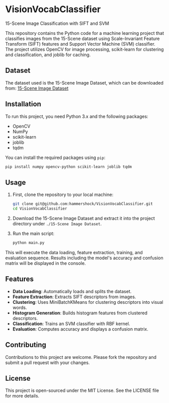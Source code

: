 # VisionVocabClassifier
15-Scene Image Classification with SIFT and SVM

This repository contains the Python code for a machine learning project that classifies images from the 15-Scene dataset using Scale-Invariant Feature Transform (SIFT) features and Support Vector Machine (SVM) classifier. The project utilizes OpenCV for image processing, scikit-learn for clustering and classification, and joblib for caching.

## Dataset

The dataset used is the 15-Scene Image Dataset, which can be downloaded from:
[15-Scene Image Dataset](https://s3-eu-west-1.amazonaws.com/pfigshare-u-files/12855452/15SceneImageDataset.rar)

## Installation

To run this project, you need Python 3.x and the following packages:
- OpenCV
- NumPy
- scikit-learn
- joblib
- tqdm

You can install the required packages using `pip`:
```bash
pip install numpy opencv-python scikit-learn joblib tqdm
```

## Usage

1. First, clone the repository to your local machine:
   ```bash
   git clone git@github.com:hammershock/VisionVocabClassifier.git
   cd VisionVocabClassifier
   ```

2. Download the 15-Scene Image Dataset and extract it into the project directory under `./15-Scene Image Dataset`.

3. Run the main script:
   ```bash
   python main.py
   ```

This will execute the data loading, feature extraction, training, and evaluation sequence. Results including the model's accuracy and confusion matrix will be displayed in the console.

## Features

- **Data Loading**: Automatically loads and splits the dataset.
- **Feature Extraction**: Extracts SIFT descriptors from images.
- **Clustering**: Uses MiniBatchKMeans for clustering descriptors into visual words.
- **Histogram Generation**: Builds histogram features from clustered descriptors.
- **Classification**: Trains an SVM classifier with RBF kernel.
- **Evaluation**: Computes accuracy and displays a confusion matrix.

## Contributing

Contributions to this project are welcome. Please fork the repository and submit a pull request with your changes.

## License

This project is open-sourced under the MIT License. See the LICENSE file for more details.

